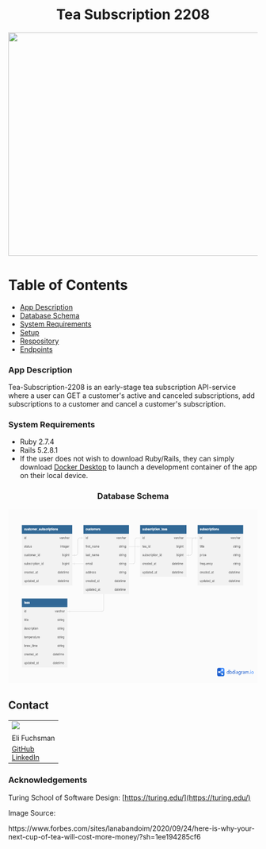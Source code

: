 <h1 align="center">Tea Subscription 2208</h1>
<div align="center">
  <a href="https://github.com/efuchsman/tea-subscription-2208">
    <img src="https://imageio.forbes.com/specials-images/imageserve/5f6c061ca71799093f55fd02/Aromatic-herbal-tea-/0x0.jpg" width="850" height="450">
  </a>
</div>

# Table of Contents
* [App Description](#app-description)
* [Database Schema](#database-schema)
* [System Requirements](#system-requirements)
* [Setup](#setup)
* [Respository](#repository)
* [Endpoints](#endpoints)


<h3>App Description</h3>

Tea-Subscription-2208 is an early-stage tea subscription API-service where a user can GET a customer's active and canceled subscriptions, add subscriptions to a customer and cancel a customer's subscription. 

<h3>System Requirements</h3>

* Ruby 2.7.4 
* Rails 5.2.8.1
* If the user does not wish to download Ruby/Rails, they can simply download <a href="https://www.docker.com/products/docker-desktop/">Docker Desktop</a> to launch a development container of the app on their local device.



<h3 align="center">Database Schema</h3>
<div align="center">
  <a href="https://github.com/efuchsman/tea-subscription-2208">
    <img src="lib/images/tea_sub_db.png" alt="Database Schema" width="650" height="350">
  </a>
</div>


## Contact 

<table align="center">
  <tr>
    <td><img src="https://avatars.githubusercontent.com/u/104859844?s=150&v=4"></td>
  </tr>
  <tr>
    <td>Eli Fuchsman</td>
  </tr>
  <tr>
    <td>
      <a href="https://github.com/efuchsman">GitHub</a><br>
      <a href="https://www.linkedin.com/in/elifuchsman/">LinkedIn</a>
   </td>
  </tr>
</table>


<h3><b>Acknowledgements</b></h3>

Turing School of Software Design: [https://turing.edu/](https://turing.edu/)
<br>
<p>Image Source:</p>
<p> https://www.forbes.com/sites/lanabandoim/2020/09/24/here-is-why-your-next-cup-of-tea-will-cost-more-money/?sh=1ee194285cf6</p>
